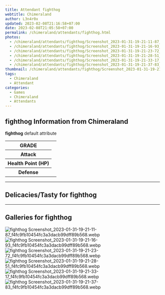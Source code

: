 ```yaml
---
title: Attendant fighthog
webtitle: Chimeraland
author: L3n4r0x
updated: 2023-02-08T21:16:58+07:00
date: 2023-02-08T21:05:58+07:00
permalink: /chimeraland/attendants/fighthog.html
photos:
  - /chimeraland/attendants/fighthog/Screenshot_2023-01-31-19-21-11-87_f4fc9fb10454fc3a3dacb99dff89b568.webp
  - /chimeraland/attendants/fighthog/Screenshot_2023-01-31-19-21-16-93_f4fc9fb10454fc3a3dacb99dff89b568.webp
  - /chimeraland/attendants/fighthog/Screenshot_2023-01-31-19-21-23-72_f4fc9fb10454fc3a3dacb99dff89b568.webp
  - /chimeraland/attendants/fighthog/Screenshot_2023-01-31-19-21-28-51_f4fc9fb10454fc3a3dacb99dff89b568.webp
  - /chimeraland/attendants/fighthog/Screenshot_2023-01-31-19-21-33-17_f4fc9fb10454fc3a3dacb99dff89b568.webp
  - /chimeraland/attendants/fighthog/Screenshot_2023-01-31-19-21-37-83_f4fc9fb10454fc3a3dacb99dff89b568.webp
thumbnail: /chimeraland/attendants/fighthog/Screenshot_2023-01-31-19-21-11-87_f4fc9fb10454fc3a3dacb99dff89b568.webp
tags:
  - Chimeraland
  - Attendant
categories:
  - Games
  - Chimeraland
  - Attendants
---
```


<section id="bootstrap-wrapper"><link rel="stylesheet" href="https://rawcdn.githack.com/dimaslanjaka/Web-Manajemen/bb6505ea081a75a7c845f65fb9d939276931c82f/css/bootstrap-4.5-wrapper.css"/><h2>fighthog Information from Chimeraland</h2><p><b>fighthog</b> default attribute <table><tr><th>GRADE</th><td></td></tr><tr><th>Attack</th><td></td></tr><tr><th>Health Point (HP)</th><td></td></tr><tr><th>Defense</th><td></td></tr></table></p><hr/><h2>Delicacies/Tasty for fighthog</h2><hr/><div id="gallery"><h2>Galleries for fighthog</h2><div class="row"><div class="col-lg-6 col-12"><img src="/chimeraland/attendants/fighthog/Screenshot_2023-01-31-19-21-11-87_f4fc9fb10454fc3a3dacb99dff89b568.webp" alt="fighthog Screenshot_2023-01-31-19-21-11-87_f4fc9fb10454fc3a3dacb99dff89b568.webp"/></div><div class="col-lg-6 col-12"><img src="/chimeraland/attendants/fighthog/Screenshot_2023-01-31-19-21-16-93_f4fc9fb10454fc3a3dacb99dff89b568.webp" alt="fighthog Screenshot_2023-01-31-19-21-16-93_f4fc9fb10454fc3a3dacb99dff89b568.webp"/></div><div class="col-lg-6 col-12"><img src="/chimeraland/attendants/fighthog/Screenshot_2023-01-31-19-21-23-72_f4fc9fb10454fc3a3dacb99dff89b568.webp" alt="fighthog Screenshot_2023-01-31-19-21-23-72_f4fc9fb10454fc3a3dacb99dff89b568.webp"/></div><div class="col-lg-6 col-12"><img src="/chimeraland/attendants/fighthog/Screenshot_2023-01-31-19-21-28-51_f4fc9fb10454fc3a3dacb99dff89b568.webp" alt="fighthog Screenshot_2023-01-31-19-21-28-51_f4fc9fb10454fc3a3dacb99dff89b568.webp"/></div><div class="col-lg-6 col-12"><img src="/chimeraland/attendants/fighthog/Screenshot_2023-01-31-19-21-33-17_f4fc9fb10454fc3a3dacb99dff89b568.webp" alt="fighthog Screenshot_2023-01-31-19-21-33-17_f4fc9fb10454fc3a3dacb99dff89b568.webp"/></div><div class="col-lg-6 col-12"><img src="/chimeraland/attendants/fighthog/Screenshot_2023-01-31-19-21-37-83_f4fc9fb10454fc3a3dacb99dff89b568.webp" alt="fighthog Screenshot_2023-01-31-19-21-37-83_f4fc9fb10454fc3a3dacb99dff89b568.webp"/></div></div></div></section>